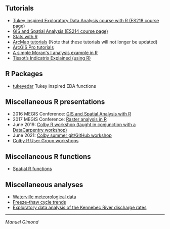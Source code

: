 
## Tutorials
+ [Tukey inspired Exploratory Data Analysis course with R (ES218 course page)](https://mgimond.github.io/ES218/index.html)
+ [GIS and Spatial Analysis (ES214 course page)](https://mgimond.github.io/Spatial/index.html)
+ [Stats with R](https://mgimond.github.io/Stats-in-R/index.html)
+ [ArcMap tutorials](https://mgimond.github.io/ArcGIS_tutorials/index.html) (Note that these tutorials will not longer be updated)
+ [ArcGIS Pro tutorials](https://sites.google.com/colby.edu/mgimond-arcgis-pro/)
+ [A simple Moran's I analysis example in R](https://mgimond.github.io/simple_moransI_example/)
+ [Tissot’s Indicatrix Explained (using R)](https://mgimond.github.io/tissot/) 

## R Packages
+ [tukeyedar](https://mgimond.github.io/tukeyedar/) Tukey inspired EDA functions

## Miscellaneous R presentations
+ 2016 MEGIS Conference: [GIS and Spatial Analysis with R](https://mgimond.github.io/MEGUG2016/Tutorial.html)
+ 2017 MEGIS Conference: [Raster analysis in R](https://mgimond.github.io/megug2017/index.html)
+ June 2019: [Colby R workshop (taught in conjunction with a DataCarpentry workshop)](https://mgimond.github.io/Colby-summer-R-workshop-2019/index.html) 
+ June 2021: [Colby summer git/GitHub workshop](https://mgimond.github.io/Colby-summer-git-workshop-2021/) 
+ [Colby R User Group workshops](https://mgimond.github.io/crug)

## Miscellaneous R functions
+ [Spatial R functions](https://mgimond.github.io/miscR/)

## Miscellaneous analyses
+ [Waterville meteorological data](https://mgimond.github.io/meteo_waterville/)
+ [Freeze-thaw cycle trends](https://mgimond.github.io/freeze_thaw_cycle/)
+ [Exploratory data analysis of the Kennebec River discharge rates](https://mgimond.github.io/kennebec_river/)

---------------------------------------------------------------------------------------------
 *Manuel Gimond*
